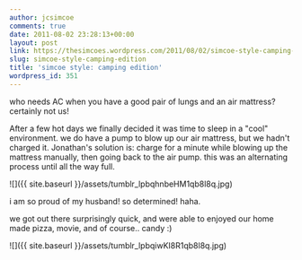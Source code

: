 ```yaml
---
author: jcsimcoe
comments: true
date: 2011-08-02 23:28:13+00:00
layout: post
link: https://thesimcoes.wordpress.com/2011/08/02/simcoe-style-camping-edition/
slug: simcoe-style-camping-edition
title: 'simcoe style: camping edition'
wordpress_id: 351
---
```


who needs AC when you have a good pair of lungs and an air mattress? certainly not us!




After a few hot days we finally decided it was time to sleep in a "cool" environment. we do have a pump to blow up our air mattress, but we hadn't charged it. Jonathan's solution is: charge for a minute while blowing up the mattress manually, then going back to the air pump. this was an alternating process until all the way full.




![]({{ site.baseurl }}/assets/tumblr_lpbqhnbeHM1qb8l8q.jpg) 




i am so proud of my husband! so determined! haha.




we got out there surprisingly quick, and were able to enjoyed our home made pizza, movie, and of course.. candy :)




![]({{ site.baseurl }}/assets/tumblr_lpbqiwKI8R1qb8l8q.jpg)
